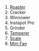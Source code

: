 1. [Roaster](1)
2. Cracker
3. Winnower
4. Instapot Pro
5. Grinder
6. [Temperer](4)
7. [Scale](5)
8. [Mini Fan](6)
